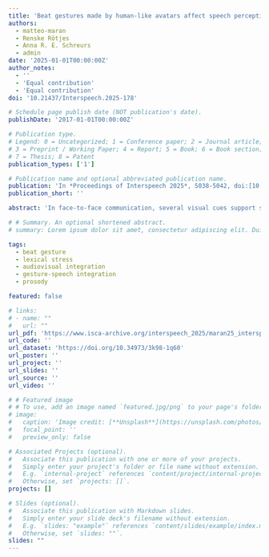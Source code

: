 ```yaml
---
title: 'Beat gestures made by human-like avatars affect speech perception'
authors:
  - matteo-maran
  - Renske Rötjes
  - Anna R. E. Schreurs
  - admin
date: '2025-01-01T00:00:00Z'
author_notes:
  - ''
  - 'Equal contribution'
  - 'Equal contribution'
doi: '10.21437/Interspeech.2025-178'

# Schedule page publish date (NOT publication's date).
publishDate: '2017-01-01T00:00:00Z'

# Publication type.
# Legend: 0 = Uncategorized; 1 = Conference paper; 2 = Journal article;
# 3 = Preprint / Working Paper; 4 = Report; 5 = Book; 6 = Book section;
# 7 = Thesis; 8 = Patent
publication_types: ['1']

# Publication name and optional abbreviated publication name.
publication: 'In *Proceedings of Interspeech 2025*, 5038-5042, doi:[10.21437/Interspeech.2025-178](https://doi.org/10.21437/Interspeech.2025-178)'
publication_short: ''

abstract: 'In face-to-face communication, several visual cues support speech perception. Even the timing of simple up-and-down flicks of the hand, called beat gestures, can convey word stress, changing what individuals hear (e.g., CONtent vs. conTENT). While beat gestures have been traditionally investigated in human-to-human communications, nowadays individuals increasingly interact with computer-controlled avatars (e.g., virtual assistants). The present study tested whether beat gestures produced by an avatar affect word stress perception, similarly to human gestures. Furthermore, this study tested whether a minimal visual cue such as a 2D moving disc can also affect speech perception. Beat gestures made by the avatar significantly affected speech perception, albeit slightly less than human-made gestures. The disc condition did not affect speech perception. The present work lays the foundation for the application of (beat) gesturing avatars, which could be used to boost speech intelligibility.'

# # Summary. An optional shortened abstract.
# summary: Lorem ipsum dolor sit amet, consectetur adipiscing elit. Duis posuere tellus ac convallis placerat. Proin tincidunt magna sed ex sollicitudin condimentum.

tags:
  - beat gesture
  - lexical stress
  - audiovisual integration
  - gesture-speech integration
  - prosody

featured: false

# links:
# - name: ""
#   url: ""
url_pdf: 'https://www.isca-archive.org/interspeech_2025/maran25_interspeech.pdf'
url_code: ''
url_dataset: 'https://doi.org/10.34973/3k98-1q60'
url_poster: ''
url_project: ''
url_slides: ''
url_source: ''
url_video: ''

# # Featured image
# # To use, add an image named `featured.jpg/png` to your page's folder.
# image:
#   caption: 'Image credit: [**Unsplash**](https://unsplash.com/photos/pLCdAaMFLTE)'
#   focal_point: ''
#   preview_only: false

# Associated Projects (optional).
#   Associate this publication with one or more of your projects.
#   Simply enter your project's folder or file name without extension.
#   E.g. `internal-project` references `content/project/internal-project/index.md`.
#   Otherwise, set `projects: []`.
projects: []

# Slides (optional).
#   Associate this publication with Markdown slides.
#   Simply enter your slide deck's filename without extension.
#   E.g. `slides: "example"` references `content/slides/example/index.md`.
#   Otherwise, set `slides: ""`.
slides: ""
---
```


<!-- {{% callout note %}}
Click the _Cite_ button above to demo the feature to enable visitors to import publication metadata into their reference management software.
{{% /callout %}}

Supplementary notes can be added here, including [code and math](https://wowchemy.com/docs/content/writing-markdown-latex/). -->
